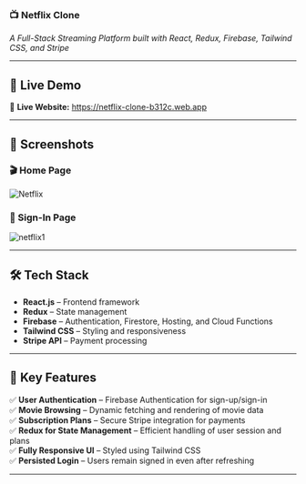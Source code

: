 



### 📺 **Netflix Clone**  
_A Full-Stack Streaming Platform built with React, Redux, Firebase, Tailwind CSS, and Stripe_  

---

## 🚀 Live Demo  
🔗 **Live Website:** https://netflix-clone-b312c.web.app  

---

## 📸 Screenshots  
### 🎬 Home Page  
![Netflix](https://github.com/user-attachments/assets/35e8b6e4-33f1-4df3-90d1-de43220ed27f)



### 🔐 Sign-In Page  
![netflix1](https://github.com/user-attachments/assets/8be8d42f-e349-4c75-a5a1-3af18e8bb876)



---



## 🛠 **Tech Stack**  
- **React.js** – Frontend framework  
- **Redux** – State management  
- **Firebase** – Authentication, Firestore, Hosting, and Cloud Functions  
- **Tailwind CSS** – Styling and responsiveness  
- **Stripe API** – Payment processing  

---

## 🎯 **Key Features**  
✅ **User Authentication** – Firebase Authentication for sign-up/sign-in  
✅ **Movie Browsing** – Dynamic fetching and rendering of movie data  
✅ **Subscription Plans** – Secure Stripe integration for payments  
✅ **Redux for State Management** – Efficient handling of user session and plans  
✅ **Fully Responsive UI** – Styled using Tailwind CSS  
✅ **Persisted Login** – Users remain signed in even after refreshing  

---


